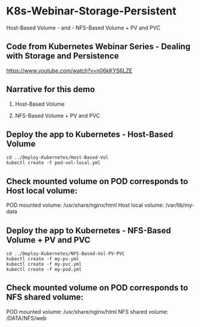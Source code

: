 # K8s-Webinar-Storage-Persistent
Host-Based Volume - and - NFS-Based Volume + PV and PVC


## Code from Kubernetes Webinar Series - Dealing with Storage and Persistence
https://www.youtube.com/watch?v=n06kKYS6LZE

## Narrative for this demo
1. Host-Based Volume

2. NFS-Based Volume + PV and PVC




## Deploy the app to Kubernetes - Host-Based Volume
```
cd ../Deploy-Kubernetes/Host-Based-Vol
kubectl create -f pod-vol-local.yml
```

## Check mounted volume on POD corresponds to Host local volume:
POD mounted volume: /usr/share/nginx/html
Host local volume: /var/lib/my-data



## Deploy the app to Kubernetes - NFS-Based Volume + PV and PVC
```
cd ../Deploy-Kubernetes/NFS-Based-Vol-PV-PVC
kubectl create -f my-pv.yml
kubectl create -f my-pvc.yml
kubectl create -f my-pod.yml
```

## Check mounted volume on POD corresponds to NFS shared volume:
POD mounted volume: /usr/share/nginx/html
NFS shared volume: /DATA/NFS/web

